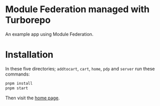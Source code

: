 Module Federation managed with Turborepo
===============================================

An example app using Module Federation.


# Installation

In these five directories; `addtocart`, `cart`, `home`, `pdp` and `server` run these commands:

```sh
pnpm install
pnpm start
```

Then visit the [home page](http://localhost:3000/).
